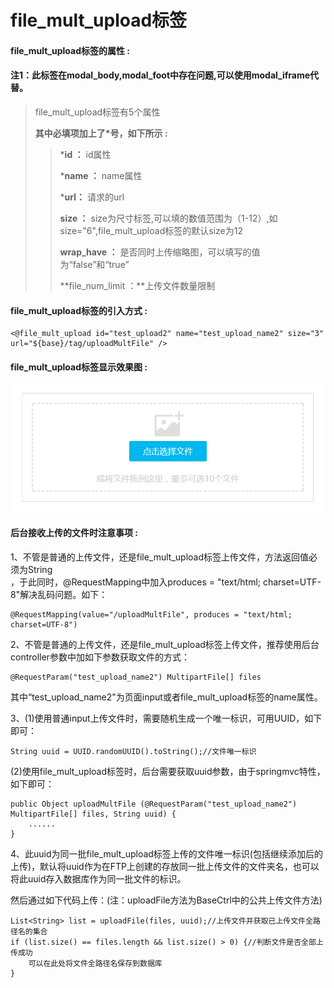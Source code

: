 # file\_mult\_upload**标签**

#### file\_mult\_upload**标签的属性 :**

#### 注1：此标签在modal\_body,modal\_foot中存在问题,可以使用modal\_iframe代替。

> file\_mult\_upload标签有5个属性
>
> **其中必填项加上了\*号，如下所示 :**
>
> > \***id ：** id属性
> >
> > \***name ：** name属性
> >
> > \***url：** 请求的url
> >
> > **size ：** size为尺寸标签,可以填的数值范围为（1-12）,如size="6",file\_mult\_upload标签的默认size为12
> >
> > **wrap\_have ：** 是否同时上传缩略图，可以填写的值为“false”和“true”
> >
> > **file\_num\_limit ：**上传文件数量限制

#### file\_mult\_upload标签的引入方式 :

```
<@file_mult_upload id="test_upload2" name="test_upload_name2" size="3" url="${base}/tag/uploadMultFile" />
```

#### file\_mult\_upload标签显示效果图 :

![](/assets/file_mult_upload.png)

#### 后台接收上传的文件时注意事项 :

1、不管是普通的上传文件，还是file\_mult\_upload标签上传文件，方法返回值必须为String  
，于此同时，@RequestMapping中加入produces = "text/html; charset=UTF-8"解决乱码问题。如下：

```
@RequestMapping(value="/uploadMultFile", produces = "text/html; charset=UTF-8")
```

2、不管是普通的上传文件，还是file\_mult\_upload标签上传文件，推荐使用后台controller参数中加如下参数获取文件的方式：

```
@RequestParam("test_upload_name2") MultipartFile[] files
```

其中“test\_upload\_name2"为页面input或者file\_mult\_upload标签的name属性。

3、\(1\)使用普通input上传文件时，需要随机生成一个唯一标识，可用UUID，如下即可：

```
String uuid = UUID.randomUUID().toString();//文件唯一标识
```

\(2\)使用file\_mult\_upload标签时，后台需要获取uuid参数，由于springmvc特性，如下即可：

```
public Object uploadMultFile (@RequestParam("test_upload_name2") MultipartFile[] files, String uuid) {
    ......
}
```

4、此uuid为同一批file\_mult\_upload标签上传的文件唯一标识\(包括继续添加后的上传\)，默认将uuid作为在FTP上创建的存放同一批上传文件的文件夹名，也可以将此uuid存入数据库作为同一批文件的标识。

然后通过如下代码上传：\(注：uploadFile方法为BaseCtrl中的公共上传文件方法\)

```
List<String> list = uploadFile(files, uuid);//上传文件并获取已上传文件全路径名的集合
if (list.size() == files.length && list.size() > 0) {//判断文件是否全部上传成功
    可以在此处将文件全路径名保存到数据库
}
```



